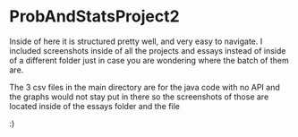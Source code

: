 # ProbAndStatsProject2

Inside of here it is structured pretty well, and very easy to navigate. I included screenshots inside of all the projects and essays
instead of inside of a different folder just in case you are wondering where the batch of them are.

The 3 csv files in the main directory are for the java code with no API and the graphs would not stay put in there so the screenshots
of those are located inside of the essays folder and the file

:)
